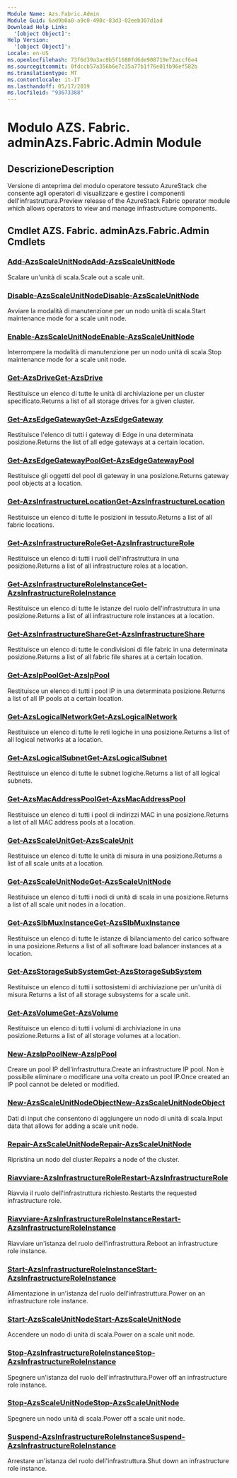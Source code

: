 ```yaml
---
Module Name: Azs.Fabric.Admin
Module Guid: 6ad9b0a0-a9c0-490c-83d3-02eeb307d1ad
Download Help Link:
  '[object Object]': 
Help Version:
  '[object Object]': 
Locale: en-US
ms.openlocfilehash: 73f6d39a3ac0b5f1680fd6de908719e72accf6e4
ms.sourcegitcommit: 0fdccb57a356b6e7c35a77b1f76e01fb96ef582b
ms.translationtype: MT
ms.contentlocale: it-IT
ms.lasthandoff: 05/17/2019
ms.locfileid: "93673388"
---
```

# <span data-ttu-id="c1b0c-101">Modulo AZS. Fabric. admin</span><span class="sxs-lookup"><span data-stu-id="c1b0c-101">Azs.Fabric.Admin Module</span></span>
## <span data-ttu-id="c1b0c-102">Descrizione</span><span class="sxs-lookup"><span data-stu-id="c1b0c-102">Description</span></span>
<span data-ttu-id="c1b0c-103">Versione di anteprima del modulo operatore tessuto AzureStack che consente agli operatori di visualizzare e gestire i componenti dell'infrastruttura.</span><span class="sxs-lookup"><span data-stu-id="c1b0c-103">Preview release of the AzureStack Fabric operator module which allows operators to view and manage infrastructure components.</span></span>

## <span data-ttu-id="c1b0c-104">Cmdlet AZS. Fabric. admin</span><span class="sxs-lookup"><span data-stu-id="c1b0c-104">Azs.Fabric.Admin Cmdlets</span></span>
### [<span data-ttu-id="c1b0c-105">Add-AzsScaleUnitNode</span><span class="sxs-lookup"><span data-stu-id="c1b0c-105">Add-AzsScaleUnitNode</span></span>](Add-AzsScaleUnitNode.md)
<span data-ttu-id="c1b0c-106">Scalare un'unità di scala.</span><span class="sxs-lookup"><span data-stu-id="c1b0c-106">Scale out a scale unit.</span></span>

### [<span data-ttu-id="c1b0c-107">Disable-AzsScaleUnitNode</span><span class="sxs-lookup"><span data-stu-id="c1b0c-107">Disable-AzsScaleUnitNode</span></span>](Disable-AzsScaleUnitNode.md)
<span data-ttu-id="c1b0c-108">Avviare la modalità di manutenzione per un nodo unità di scala.</span><span class="sxs-lookup"><span data-stu-id="c1b0c-108">Start maintenance mode for a scale unit node.</span></span>

### [<span data-ttu-id="c1b0c-109">Enable-AzsScaleUnitNode</span><span class="sxs-lookup"><span data-stu-id="c1b0c-109">Enable-AzsScaleUnitNode</span></span>](Enable-AzsScaleUnitNode.md)
<span data-ttu-id="c1b0c-110">Interrompere la modalità di manutenzione per un nodo unità di scala.</span><span class="sxs-lookup"><span data-stu-id="c1b0c-110">Stop maintenance mode for a scale unit node.</span></span>

### [<span data-ttu-id="c1b0c-111">Get-AzsDrive</span><span class="sxs-lookup"><span data-stu-id="c1b0c-111">Get-AzsDrive</span></span>](Get-AzsDrive.md)
<span data-ttu-id="c1b0c-112">Restituisce un elenco di tutte le unità di archiviazione per un cluster specificato.</span><span class="sxs-lookup"><span data-stu-id="c1b0c-112">Returns a list of all storage drives for a given cluster.</span></span>

### [<span data-ttu-id="c1b0c-113">Get-AzsEdgeGateway</span><span class="sxs-lookup"><span data-stu-id="c1b0c-113">Get-AzsEdgeGateway</span></span>](Get-AzsEdgeGateway.md)
<span data-ttu-id="c1b0c-114">Restituisce l'elenco di tutti i gateway di Edge in una determinata posizione.</span><span class="sxs-lookup"><span data-stu-id="c1b0c-114">Returns the list of all edge gateways at a certain location.</span></span>

### [<span data-ttu-id="c1b0c-115">Get-AzsEdgeGatewayPool</span><span class="sxs-lookup"><span data-stu-id="c1b0c-115">Get-AzsEdgeGatewayPool</span></span>](Get-AzsEdgeGatewayPool.md)
<span data-ttu-id="c1b0c-116">Restituisce gli oggetti del pool di gateway in una posizione.</span><span class="sxs-lookup"><span data-stu-id="c1b0c-116">Returns gateway pool objects at a location.</span></span>

### [<span data-ttu-id="c1b0c-117">Get-AzsInfrastructureLocation</span><span class="sxs-lookup"><span data-stu-id="c1b0c-117">Get-AzsInfrastructureLocation</span></span>](Get-AzsInfrastructureLocation.md)
<span data-ttu-id="c1b0c-118">Restituisce un elenco di tutte le posizioni in tessuto.</span><span class="sxs-lookup"><span data-stu-id="c1b0c-118">Returns a list of all fabric locations.</span></span>

### [<span data-ttu-id="c1b0c-119">Get-AzsInfrastructureRole</span><span class="sxs-lookup"><span data-stu-id="c1b0c-119">Get-AzsInfrastructureRole</span></span>](Get-AzsInfrastructureRole.md)
<span data-ttu-id="c1b0c-120">Restituisce un elenco di tutti i ruoli dell'infrastruttura in una posizione.</span><span class="sxs-lookup"><span data-stu-id="c1b0c-120">Returns a list of all infrastructure roles at a location.</span></span>

### [<span data-ttu-id="c1b0c-121">Get-AzsInfrastructureRoleInstance</span><span class="sxs-lookup"><span data-stu-id="c1b0c-121">Get-AzsInfrastructureRoleInstance</span></span>](Get-AzsInfrastructureRoleInstance.md)
<span data-ttu-id="c1b0c-122">Restituisce un elenco di tutte le istanze del ruolo dell'infrastruttura in una posizione.</span><span class="sxs-lookup"><span data-stu-id="c1b0c-122">Returns a list of all infrastructure role instances at a location.</span></span>

### [<span data-ttu-id="c1b0c-123">Get-AzsInfrastructureShare</span><span class="sxs-lookup"><span data-stu-id="c1b0c-123">Get-AzsInfrastructureShare</span></span>](Get-AzsInfrastructureShare.md)
<span data-ttu-id="c1b0c-124">Restituisce un elenco di tutte le condivisioni di file fabric in una determinata posizione.</span><span class="sxs-lookup"><span data-stu-id="c1b0c-124">Returns a list of all fabric file shares at a certain location.</span></span>

### [<span data-ttu-id="c1b0c-125">Get-AzsIpPool</span><span class="sxs-lookup"><span data-stu-id="c1b0c-125">Get-AzsIpPool</span></span>](Get-AzsIpPool.md)
<span data-ttu-id="c1b0c-126">Restituisce un elenco di tutti i pool IP in una determinata posizione.</span><span class="sxs-lookup"><span data-stu-id="c1b0c-126">Returns a list of all IP pools at a certain location.</span></span>

### [<span data-ttu-id="c1b0c-127">Get-AzsLogicalNetwork</span><span class="sxs-lookup"><span data-stu-id="c1b0c-127">Get-AzsLogicalNetwork</span></span>](Get-AzsLogicalNetwork.md)
<span data-ttu-id="c1b0c-128">Restituisce un elenco di tutte le reti logiche in una posizione.</span><span class="sxs-lookup"><span data-stu-id="c1b0c-128">Returns a list of all logical networks at a location.</span></span>

### [<span data-ttu-id="c1b0c-129">Get-AzsLogicalSubnet</span><span class="sxs-lookup"><span data-stu-id="c1b0c-129">Get-AzsLogicalSubnet</span></span>](Get-AzsLogicalSubnet.md)
<span data-ttu-id="c1b0c-130">Restituisce un elenco di tutte le subnet logiche.</span><span class="sxs-lookup"><span data-stu-id="c1b0c-130">Returns a list of all logical subnets.</span></span>

### [<span data-ttu-id="c1b0c-131">Get-AzsMacAddressPool</span><span class="sxs-lookup"><span data-stu-id="c1b0c-131">Get-AzsMacAddressPool</span></span>](Get-AzsMacAddressPool.md)
<span data-ttu-id="c1b0c-132">Restituisce un elenco di tutti i pool di indirizzi MAC in una posizione.</span><span class="sxs-lookup"><span data-stu-id="c1b0c-132">Returns a list of all MAC address pools at a location.</span></span>

### [<span data-ttu-id="c1b0c-133">Get-AzsScaleUnit</span><span class="sxs-lookup"><span data-stu-id="c1b0c-133">Get-AzsScaleUnit</span></span>](Get-AzsScaleUnit.md)
<span data-ttu-id="c1b0c-134">Restituisce un elenco di tutte le unità di misura in una posizione.</span><span class="sxs-lookup"><span data-stu-id="c1b0c-134">Returns a list of all scale units at a location.</span></span>

### [<span data-ttu-id="c1b0c-135">Get-AzsScaleUnitNode</span><span class="sxs-lookup"><span data-stu-id="c1b0c-135">Get-AzsScaleUnitNode</span></span>](Get-AzsScaleUnitNode.md)
<span data-ttu-id="c1b0c-136">Restituisce un elenco di tutti i nodi di unità di scala in una posizione.</span><span class="sxs-lookup"><span data-stu-id="c1b0c-136">Returns a list of all scale unit nodes in a location.</span></span>

### [<span data-ttu-id="c1b0c-137">Get-AzsSlbMuxInstance</span><span class="sxs-lookup"><span data-stu-id="c1b0c-137">Get-AzsSlbMuxInstance</span></span>](Get-AzsSlbMuxInstance.md)
<span data-ttu-id="c1b0c-138">Restituisce un elenco di tutte le istanze di bilanciamento del carico software in una posizione.</span><span class="sxs-lookup"><span data-stu-id="c1b0c-138">Returns a list of all software load balancer instances at a location.</span></span>

### [<span data-ttu-id="c1b0c-139">Get-AzsStorageSubSystem</span><span class="sxs-lookup"><span data-stu-id="c1b0c-139">Get-AzsStorageSubSystem</span></span>](Get-AzsStorageSubSystem.md)
<span data-ttu-id="c1b0c-140">Restituisce un elenco di tutti i sottosistemi di archiviazione per un'unità di misura.</span><span class="sxs-lookup"><span data-stu-id="c1b0c-140">Returns a list of all storage subsystems for a scale unit.</span></span>

### [<span data-ttu-id="c1b0c-141">Get-AzsVolume</span><span class="sxs-lookup"><span data-stu-id="c1b0c-141">Get-AzsVolume</span></span>](Get-AzsVolume.md)
<span data-ttu-id="c1b0c-142">Restituisce un elenco di tutti i volumi di archiviazione in una posizione.</span><span class="sxs-lookup"><span data-stu-id="c1b0c-142">Returns a list of all storage volumes at a location.</span></span>

### [<span data-ttu-id="c1b0c-143">New-AzsIpPool</span><span class="sxs-lookup"><span data-stu-id="c1b0c-143">New-AzsIpPool</span></span>](New-AzsIpPool.md)
<span data-ttu-id="c1b0c-144">Creare un pool IP dell'infrastruttura.</span><span class="sxs-lookup"><span data-stu-id="c1b0c-144">Create an infrastructure IP pool.</span></span>
<span data-ttu-id="c1b0c-145">Non è possibile eliminare o modificare una volta creato un pool IP.</span><span class="sxs-lookup"><span data-stu-id="c1b0c-145">Once created an IP pool cannot be deleted or modified.</span></span>

### [<span data-ttu-id="c1b0c-146">New-AzsScaleUnitNodeObject</span><span class="sxs-lookup"><span data-stu-id="c1b0c-146">New-AzsScaleUnitNodeObject</span></span>](New-AzsScaleUnitNodeObject.md)
<span data-ttu-id="c1b0c-147">Dati di input che consentono di aggiungere un nodo di unità di scala.</span><span class="sxs-lookup"><span data-stu-id="c1b0c-147">Input data that allows for adding a scale unit node.</span></span>

### [<span data-ttu-id="c1b0c-148">Repair-AzsScaleUnitNode</span><span class="sxs-lookup"><span data-stu-id="c1b0c-148">Repair-AzsScaleUnitNode</span></span>](Repair-AzsScaleUnitNode.md)
<span data-ttu-id="c1b0c-149">Ripristina un nodo del cluster.</span><span class="sxs-lookup"><span data-stu-id="c1b0c-149">Repairs a node of the cluster.</span></span>

### [<span data-ttu-id="c1b0c-150">Riavviare-AzsInfrastructureRole</span><span class="sxs-lookup"><span data-stu-id="c1b0c-150">Restart-AzsInfrastructureRole</span></span>](Restart-AzsInfrastructureRole.md)
<span data-ttu-id="c1b0c-151">Riavvia il ruolo dell'infrastruttura richiesto.</span><span class="sxs-lookup"><span data-stu-id="c1b0c-151">Restarts the requested infrastructure role.</span></span>

### [<span data-ttu-id="c1b0c-152">Riavviare-AzsInfrastructureRoleInstance</span><span class="sxs-lookup"><span data-stu-id="c1b0c-152">Restart-AzsInfrastructureRoleInstance</span></span>](Restart-AzsInfrastructureRoleInstance.md)
<span data-ttu-id="c1b0c-153">Riavviare un'istanza del ruolo dell'infrastruttura.</span><span class="sxs-lookup"><span data-stu-id="c1b0c-153">Reboot an infrastructure role instance.</span></span>

### [<span data-ttu-id="c1b0c-154">Start-AzsInfrastructureRoleInstance</span><span class="sxs-lookup"><span data-stu-id="c1b0c-154">Start-AzsInfrastructureRoleInstance</span></span>](Start-AzsInfrastructureRoleInstance.md)
<span data-ttu-id="c1b0c-155">Alimentazione in un'istanza del ruolo dell'infrastruttura.</span><span class="sxs-lookup"><span data-stu-id="c1b0c-155">Power on an infrastructure role instance.</span></span>

### [<span data-ttu-id="c1b0c-156">Start-AzsScaleUnitNode</span><span class="sxs-lookup"><span data-stu-id="c1b0c-156">Start-AzsScaleUnitNode</span></span>](Start-AzsScaleUnitNode.md)
<span data-ttu-id="c1b0c-157">Accendere un nodo di unità di scala.</span><span class="sxs-lookup"><span data-stu-id="c1b0c-157">Power on a scale unit node.</span></span>

### [<span data-ttu-id="c1b0c-158">Stop-AzsInfrastructureRoleInstance</span><span class="sxs-lookup"><span data-stu-id="c1b0c-158">Stop-AzsInfrastructureRoleInstance</span></span>](Stop-AzsInfrastructureRoleInstance.md)
<span data-ttu-id="c1b0c-159">Spegnere un'istanza del ruolo dell'infrastruttura.</span><span class="sxs-lookup"><span data-stu-id="c1b0c-159">Power off an infrastructure role instance.</span></span>

### [<span data-ttu-id="c1b0c-160">Stop-AzsScaleUnitNode</span><span class="sxs-lookup"><span data-stu-id="c1b0c-160">Stop-AzsScaleUnitNode</span></span>](Stop-AzsScaleUnitNode.md)
<span data-ttu-id="c1b0c-161">Spegnere un nodo unità di scala.</span><span class="sxs-lookup"><span data-stu-id="c1b0c-161">Power off a scale unit node.</span></span>

### [<span data-ttu-id="c1b0c-162">Suspend-AzsInfrastructureRoleInstance</span><span class="sxs-lookup"><span data-stu-id="c1b0c-162">Suspend-AzsInfrastructureRoleInstance</span></span>](Suspend-AzsInfrastructureRoleInstance.md)
<span data-ttu-id="c1b0c-163">Arrestare un'istanza del ruolo dell'infrastruttura.</span><span class="sxs-lookup"><span data-stu-id="c1b0c-163">Shut down an infrastructure role instance.</span></span>

